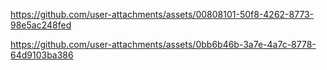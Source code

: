

https://github.com/user-attachments/assets/00808101-50f8-4262-8773-98e5ac248fed



https://github.com/user-attachments/assets/0bb6b46b-3a7e-4a7c-8778-64d9103ba386

